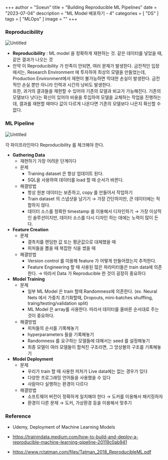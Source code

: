 +++
author = "Soeun"
title = "Building Reproducible ML Pipelines"
date = "2023-07-04"
description = "ML Model 배포하기 - 4"
categories = [
    "DS"
]
tags = [
    "MLOps"
]
image = ""
+++

### Reproducibility

![Untitled](https://github.com/ddoddii/skills-for-DS/assets/95014836/6300a20e-6272-4b62-81ec-74eefda977e7)

- **Reproducibility** : ML model 을 정확하게 재현하는 것. 같은 데이터를 넣었을 때, 같은 결과가 나오는 것
- 만약 이 Reproducibility 가 만족이 안되면, 여러 문제가 발생한다. 금전적인 입장에서는, Research Environment 에 투자하여 최상의 모델을 만들었는데, Production Environment에서 재현이 불가능하면 막대한 손실이 발생한다. 금전적인 손실 뿐만 아니라 인력과 시간의 낭비도 발생한다.  
또한, 과거의 결과들을 재현할 수 있어야 기존의 모델과 비교가 가능해진다. 기존의 모델보다 낫다는 확신이 있어야 비용을 투입하여 모델을 교체하는 작업을 진행하는데, 결과를 재현할 때마다 값이 다르게 나온다면 기존의 모델보다 나은지 확신할 수 없다.

### ML Pipeline

![Untitled](https://github.com/ddoddii/skills-for-DS/assets/95014836/c1308a41-4b67-4a35-9890-6bbf873fe037)


각 파이프라인마다 Reproducibility 를 체크해야 한다. 

- **Gathering Data**
    - 재현하기 가장 어려운 단계이다
    - 문제
        - Training dataset 은 항상 업데이트 된다.
        - SQL을 사용하여 데이터를 load 할 때 순서가 바뀐다.
    - 해결방법
        - 항상 원본 데이터는 보존하고, copy 를 만들어서 작업하기
        - Train dataset 의 스냅샷을 남기기 → 가장 간단하지만, 큰 데이터에는 적합하지 않다.
        - 데이터 소스를 정확한 timestamp 를 이용해서 디자인하기 → 가장 이상적인 솔루션이지만, 데이터 소스를 다시 디자인 하는 데에는 노력이 많이 든다.
- **Feature Creation**
    - 문제
        - 결측치를 랜덤한 값 또는 평균값으로 대체했을 때
        - 피처들을 뽑을 때 복잡한 식을 썼을 때
    - 해결방법
        - Version control 를 이용해 feature 가 어떻게 만들어졌는지 추적한다.
        - Feature Engineering 할 때 사용된 많은 파라미터들은 train data에 의존한다. → 따라서 Data 가 Reproducible 한 것이 굉장히 중요하다
- **Model Training**
    - 문제
        - 일부 ML Model 은 train 할때 Randomness에 의존한다. (ex. Neural Nets 에서 가중치 초기화할때, Dropouts, mini-batches shuffling, traing/testing/validation split)
        - ML Model 은 array를 사용한다. 따라서 데이터를 올바른 순서대로 주는 것이 중요하다.
    - 해결방법
        - 피처들의 순서를 기록해놓기
        - hyperparameters 들을 기록해놓기
        - Randomness 를 요구하는 모델들에 대해서는 seed 를 설정해놓기
        - 최종 모델이 여러 모델들이 합쳐진 구조라면, 그 앙상블의 구조를 기록해놓기
- **Model Deployment**
    - 문제
        - 우리가 train 할 때 사용한 피처가 Live data에는 없는 경우가 있다
        - 다양한 프로그래밍 언어들을 사용했을 수 있다
        - 사람마다 실행하는 환경이 다르다
    - 해결방법
        - 소프트웨어 버전이 정확하게 일치해야 한다 → 도커를 이용해서 패키징하자
        - 환경이 다른 문제 → 도커, 가상환경 등을 이용해서 맞추기


### Reference
- Udemy, Deployment of Machine Learning Models

- https://trainindata.medium.com/how-to-build-and-deploy-a-reproducible-machine-learning-pipeline-20119c0ab941
- https://www.rctatman.com/files/Tatman_2018_ReproducibleML.pdf